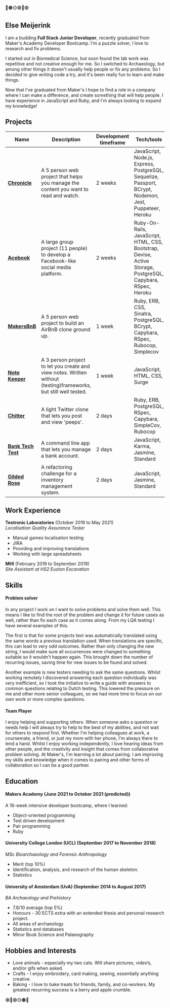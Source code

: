 🔴🟠🟡🟢🔵🟣

## Else Meijerink

I am a budding **Full Stack Junior Developer**, recently graduated from Maker's Academy Developer Bootcamp. I'm a puzzle solver, I love to research and fix problems.

I started out in Biomedical Science, but soon found the lab work was repetitive and not creative enough for me. So I switched to Archaeology, but among other things it doesn't usually help people or fix any problems. So I decided to give writing code a try, and it's been really fun to learn and make things.

Now that I've graduated from Maker's I hope to find a role in a company where I can make a difference, and create something that will help people. I have experience in JavaScript and Ruby, and I'm always looking to expand my knowledge!

## Projects

| Name                         | Description       | Development timeframe | Tech/tools        |
| ---------------------------- | ----------------- | ----------------- | ----------------- |
| **[Chronicle](https://github.com/SipofTea/chronicle-content-tracker)**| A 5 person web project that helps you manage the content you want to read and watch. | 2 weeks | JavaScript, Node.js, Express, PostgreSQL, Sequelize, Passport, BCrypt, Nodemon, Jest, Puppeteer, Heroku|
| **[Acebook](https://github.com/SipofTea/acebook-danger-noodles)**| A large group project (11 people) to develop a Facebook-like social media platform. | 2 weeks | Ruby-On-Rails, JavaScript, HTML, CSS, Bootstrap, Devise, Active Storage, PostgreSQL, Capybara, RSpec, Heroku |
| **[MakersBnB](https://github.com/SipofTea/makers-bnb)**| A 5 person web project to build an AirBnB clone ground up. | 1 week | Ruby, ERB, CSS, Sinatra, PostgreSQL, BCrypt, Capybara, RSpec, Rubocop, Simplecov|
| **[Note Keeper](https://github.com/SipofTea/js-notes-app)**| A 3 person project to let you create and view notes. Written without (testing)frameworks, but still well tested.| 1 week | JavaScript, HTML, CSS, Surge |
| **[Chitter](https://github.com/SipofTea/chitter-challenge)**| A light Twitter clone that lets you post and view 'peeps'. | 2 days | Ruby, ERB, PostgreSQL, RSpec, Capybara, SimpleCov, Rubocop |
| **[Bank Tech Test](https://github.com/SipofTea/bank-tech-test)**| A command line app that lets you manage a bank account.| 2 days | JavaScript, Karma, Jasmine, Standard |
| **[Gilded Rose](https://github.com/SipofTea/gilded-rose-tech-test)**| A refactoring challenge for a inventory management system. | 2 days | JavaScript, Jasmine, Standard |

## Work Experience

**Testronic Laboratories** (October 2019 to May 2021)  
_Localisation Quality Assurance Tester_

- Manual games localisation testing
- JIRA
- Providing and improving translations
- Working with large spreadsheets

**MHI** (February 2019 to September 2019)  
_Site Assistant at HS2 Euston Excavation_

## Skills

#### Problem solver

In any project I work on I want to solve problems and solve them well. This means I like to find the root of the problem and change it for future cases as well, rather than fix each case as it comes along. From my LQA testing I have several examples of this.

  The first is that for some projects text was automatically translated using the same words a previous translation used. When translations are specific, this can lead to very odd outcomes. Rather than only changing the new string, I would make sure all occurrences were changed to something suitable so it wouldn't happen again. This brought down the number of recurring issues, saving time for new issues to be found and solved.
  
  Another example is new testers needing to ask the same questions. Whilst working remotely I discovered answering each question individually was very inefficient, so I took the initiative to write a guide with answers to common questions relating to Dutch testing. This lowered the pressure on me and other more senior colleagues, so we had more time to focus on our own work or more complex questions.

#### Team Player

I enjoy helping and supporting others. When someone asks a question or needs help I will always try to help to the best of my abilities, and not wait for others to respond first. Whether I'm helping colleagues at work, a coursemate, a friend, or just my mom with her phone, I'm always there to lend a hand. Whilst I enjoy working independently, I love hearing ideas from other people, and the creativity and insight that comes from collaborative problem solving. At Maker's, I'm learning a lot about pairing. I am improving my skills and knowledge when it comes to pairing and other forms of collaboration so I can be a good partner.

## Education

#### Makers Academy (June 2021 to October 2021 (predicted))
A 16-week intensive developer bootcamp, where I learned:

- Object-oriented programming
- Test driven development
- Pair programming
- Ruby

#### University College London (UCL) (September 2017 to November 2018)
_MSc Bioarchaeology and Forensic Anthropology_ 
- Merit (top 10%)
- Identification, analysis, and research of the human skeleton.
- Statistics

#### University of Amsterdam (UvA) (September 2014 to August 2017)
_BA Archaeology and Prehistory_ 
- 7.8/10 average (top 5%)
- Honours - 30 ECTS extra with an extended thesis and personal research
project.
- All areas of archaeology
- Statistics and databases
- Minor Book Science and Palaeography

## Hobbies and Interests
- Love animals - especially my two cats. Will share pictures, video’s, and/or gifs when asked.
- Crafts - I enjoy embroidery, card making, sewing, essentially anything creative.
- Baking - I love to bake treats for friends, family, and co-workers. My greatest recurring success is a berry and apple crumble.

🟣🔵🟢🟡🟠🔴

